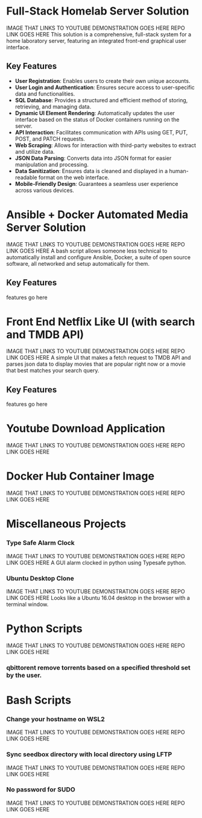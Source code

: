 # Full-Stack Homelab Server Solution
IMAGE THAT LINKS TO YOUTUBE DEMONSTRATION GOES HERE
REPO LINK GOES HERE
This solution is a comprehensive, full-stack system for a home laboratory server, featuring an integrated front-end graphical user interface.
## Key Features
- **User Registration**: Enables users to create their own unique accounts.
- **User Login and Authentication**: Ensures secure access to user-specific data and functionalities.
- **SQL Database**: Provides a structured and efficient method of storing, retrieving, and managing data.
- **Dynamic UI Element Rendering**: Automatically updates the user interface based on the status of Docker containers running on the server.
- **API Interaction**: Facilitates communication with APIs using GET, PUT, POST, and PATCH requests.
- **Web Scraping**: Allows for interaction with third-party websites to extract and utilize data.
- **JSON Data Parsing**: Converts data into JSON format for easier manipulation and processing.
- **Data Sanitization**: Ensures data is cleaned and displayed in a human-readable format on the web interface.
- **Mobile-Friendly Design**: Guarantees a seamless user experience across various devices.

# Ansible + Docker Automated Media Server Solution
IMAGE THAT LINKS TO YOUTUBE DEMONSTRATION GOES HERE
REPO LINK GOES HERE
A bash script allows someone less technical to automatically install and configure Ansible, Docker, a suite of open source software, all networked and setup automatically for them.

## Key Features
features go here

# Front End Netflix Like UI (with search and TMDB API)
IMAGE THAT LINKS TO YOUTUBE DEMONSTRATION GOES HERE
REPO LINK GOES HERE
A simple UI that makes a fetch request to TMDB API and parses json data to display movies that are popular right now or a movie that best matches your search query.
## Key Features
features go here

# Youtube Download Application
IMAGE THAT LINKS TO YOUTUBE DEMONSTRATION GOES HERE
REPO LINK GOES HERE

# Docker Hub Container Image
IMAGE THAT LINKS TO YOUTUBE DEMONSTRATION GOES HERE
REPO LINK GOES HERE

# Miscellaneous Projects

### Type Safe Alarm Clock
IMAGE THAT LINKS TO YOUTUBE DEMONSTRATION GOES HERE
REPO LINK GOES HERE
A GUI alarm clocked in python using Typesafe python.

### Ubuntu Desktop Clone
IMAGE THAT LINKS TO YOUTUBE DEMONSTRATION GOES HERE
REPO LINK GOES HERE
Looks like a Ubuntu 16.04 desktop in the browser with a terminal window.

# Python Scripts
IMAGE THAT LINKS TO YOUTUBE DEMONSTRATION GOES HERE
REPO LINK GOES HERE
### qbittorent remove torrents based on a specified threshold set by the user.

# Bash Scripts
### Change your hostname on WSL2
IMAGE THAT LINKS TO YOUTUBE DEMONSTRATION GOES HERE
REPO LINK GOES HERE
### Sync seedbox directory with local directory using LFTP
IMAGE THAT LINKS TO YOUTUBE DEMONSTRATION GOES HERE
REPO LINK GOES HERE
### No password for SUDO
IMAGE THAT LINKS TO YOUTUBE DEMONSTRATION GOES HERE
REPO LINK GOES HERE